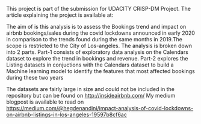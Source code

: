 This project is part of the submission for UDACITY CRISP-DM Project. The article explaining the project is available at:

The aim of is this analysis is to assess the Bookings trend and impact on airbnb bookings/sales during the covid lockdowns announced in early 2020 in comparison to the trends found during the same months in 2019.The scope is restricted to the City of Los-angeles.
The analysis is broken down into 2 parts.
Part-1 consists of exploratory data analysis on the Calendars dataset to explore the trend in bookings and revenue.
Part-2 explores the Listing datasets in conjuctions with the Calendars dataset to build a Machine learning model to identify the features that most affected bookings during these two years

The datasets are fairly large in size and could not be included in the repository but can be found on http://insideairbnb.com/
My medium blogpost is available to read on https://medium.com/@hegdenandini/impact-analysis-of-covid-lockdowns-on-airbnb-listings-in-los-angeles-19597b8cf6ac
